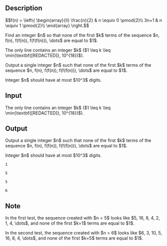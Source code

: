 ## Description

<div><p>$$f(n) = \left\{ \begin{array}{ll} \frac{n}{2} &amp; n \equiv 0 \pmod{2}\\ 3n+1 &amp; n \equiv 1 \pmod{2}\\ \end{array} \right.$$</p><p>Find an integer $n$ so that none of the first $k$ terms of the sequence $n, f(n), f(f(n)), f(f(f(n))), \dots$ are equal to $1$.</p></div><div class="input-specification"><p>The only line contains an integer $k$ ($1 \leq k \leq \min(\textbf{[REDACTED]}, 10^{18})$).</p></div><div class="output-specification"><p>Output a single integer $n$ such that none of the first $k$ terms of the sequence $n, f(n), f(f(n)), f(f(f(n))), \dots$ are equal to $1$.</p><p>Integer $n$ should have at most $10^3$ digits.</p></div>

## Input

<p>The only line contains an integer $k$ ($1 \leq k \leq \min(\textbf{[REDACTED]}, 10^{18})$).</p>

## Output

<p>Output a single integer $n$ such that none of the first $k$ terms of the sequence $n, f(n), f(f(n)), f(f(f(n))), \dots$ are equal to $1$.</p><p>Integer $n$ should have at most $10^3$ digits.</p>





```input1
1
```




```input2
5
```




```output1
5
```




```output2
6
```



## Note

<p>In the first test, the sequence created with $n = 5$ looks like $5, 16, 8, 4, 2, 1, 4, \dots$, and none of the first $k=1$ terms are equal to $1$.</p><p>In the second test, the sequence created with $n = 6$ looks like $6, 3, 10, 5, 16, 8, 4, \dots$, and none of the first $k=5$ terms are equal to $1$.</p>
